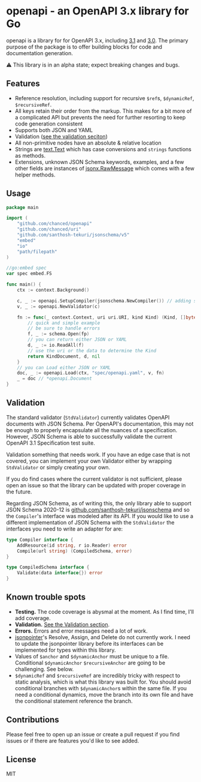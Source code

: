 # openapi - an OpenAPI 3.x library for Go

openapi is a library for for OpenAPI 3.x, including
[3.1](https://spec.openapis.org/oas/v3.1.0) and
[3.0](https://spec.openapis.org/oas/v3.0.3). The primary purpose of the package
is to offer building blocks for code and documentation generation.

:warning: This library is in an alpha state; expect breaking changes and bugs.

## Features

-   Reference resolution, including support for recursive `$ref`s, `$dynamicRef`,
    `$recursiveRef`.
-   All keys retain their order from the markup. This makes for a bit more
    of a complicated API but prevents the need for further resorting to keep
    code generation consistent
-   Supports both JSON and YAML
-   Validation ([see the validation seciton](#validation))
-   All non-primitive nodes have an absolute & relative location
-   Strings are [text.Text](https://github.com/chanced/caps) which has case
    conversions and `strings` functions as methods.
-   Extensions, unknown JSON Schema keywords, examples, and a few other fields
    are instances of [jsonx.RawMessage](https://github.com/chanced/jsonx) which
    comes with a few helper methods.

## Usage

```go
package main

import (
    "github.com/chanced/openapi"
    "github.com/chanced/uri"
    "github.com/santhosh-tekuri/jsonschema/v5"
    "embed"
    "io"
    "path/filepath"
)

//go:embed spec
var spec embed.FS

func main() {
    ctx := context.Background()

    c, _ := openapi.SetupCompiler(jsonschema.NewCompiler()) // adding schema files
    v, _ := openapi.NewValidator(c)

    fn := func(_ context.Context, uri uri.URI, kind Kind) (Kind, []byte, error){
        // quick and simple example
        // be sure to handle errors
        f, _ := schema.Open(fp)
        // you can return either JSON or YAML
        d, _ := io.ReadAll(f)
        // use the uri or the data to determine the Kind
        return KindDocument, d, nil
    }
    // you can Load either JSON or YAML
    doc, _ := openapi.Load(ctx, "spec/openapi.yaml", v, fn)
    _ = doc // *openapi.Document
}
```

## Validation

The standard validator (`StdValidator`) currently validates OpenAPI documents
with JSON Schema. Per OpenAPI's documentation, this may not be enough to
properly encapsulate all the nuances of a specification. However, JSON Schema is
able to successfully validate the current OpenAPI 3.1 Specification test suite.

Validation something that needs work. If you have an edge case that is not
covered, you can implement your own Validator either by wrapping `StdValidator`
or simply creating your own.

If you do find cases where the current validator is not sufficient, please open
an issue so that the library can be updated with proper coverage in the future.

Regarding JSON Schema, as of writing this, the only library able to support JSON
Schema 2020-12 is
[github.com/santhosh-tekuri/jsonschema](https://github.com/santhosh-tekuri/jsonschema)
and so the `Compiler`'s interface was modeled after its API. If you would like
to use a different implementation of JSON Schema with the `StdValidator` the
interfaces you need to write an adapter for are:

```go
type Compiler interface {
	AddResource(id string, r io.Reader) error
	Compile(url string) (CompiledSchema, error)
}

type CompiledSchema interface {
	Validate(data interface{}) error
}
```

## Known trouble spots

-   **Testing.** The code coverage is abysmal at the moment. As I find time, I'll add coverage.
-   **Validation.** [See the Validation section](#validation).
-   **Errors.** Errors and error messages need a lot of work.
-   [jsonpointer](https://github.com/chanced/jsonpointer)'s Resolve, Assign, and
    Delete do not currently work. I need to update the jsonpointer library
    before its interfaces can be implemented for types within this library.
-   Values of `$anchor` and `$dynamicAnchor` must be unique to a file.
    Conditional `$dynamicAnchor` `$recursiveAnchor` are going to be challenging.
    See below.
-   `$dynamicRef` and `$recursiveRef` are incredibly tricky with respect to
    static analysis, which is what this library was built for. You should avoid
    conditional branches with `$dynamicAnchor`s within the same file. If you
    need a conditional dynamics, move the branch into its own file and have the
    conditional statement reference the branch.

## Contributions

Please feel free to open up an issue or create a pull request if you find issues
or if there are features you'd like to see added.

## License

MIT
